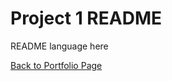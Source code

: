 # Project 1 README
README language here

[Back to Portfolio Page](https://rplong402.github.io/portfolio/)

